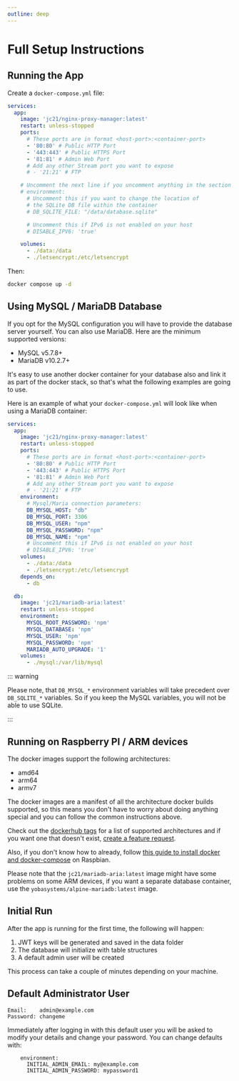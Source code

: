 ```yaml
---
outline: deep
---
```


# Full Setup Instructions

## Running the App

Create a `docker-compose.yml` file:

```yml
services:
  app:
    image: 'jc21/nginx-proxy-manager:latest'
    restart: unless-stopped
    ports:
      # These ports are in format <host-port>:<container-port>
      - '80:80' # Public HTTP Port
      - '443:443' # Public HTTPS Port
      - '81:81' # Admin Web Port
      # Add any other Stream port you want to expose
      # - '21:21' # FTP

    # Uncomment the next line if you uncomment anything in the section
    # environment:
      # Uncomment this if you want to change the location of
      # the SQLite DB file within the container
      # DB_SQLITE_FILE: "/data/database.sqlite"

      # Uncomment this if IPv6 is not enabled on your host
      # DISABLE_IPV6: 'true'

    volumes:
      - ./data:/data
      - ./letsencrypt:/etc/letsencrypt
```

Then:

```bash
docker compose up -d
```

## Using MySQL / MariaDB Database

If you opt for the MySQL configuration you will have to provide the database server yourself. You can also use MariaDB. Here are the minimum supported versions:

- MySQL v5.7.8+
- MariaDB v10.2.7+

It's easy to use another docker container for your database also and link it as part of the docker stack, so that's what the following examples
are going to use.

Here is an example of what your `docker-compose.yml` will look like when using a MariaDB container:

```yml
services:
  app:
    image: 'jc21/nginx-proxy-manager:latest'
    restart: unless-stopped
    ports:
      # These ports are in format <host-port>:<container-port>
      - '80:80' # Public HTTP Port
      - '443:443' # Public HTTPS Port
      - '81:81' # Admin Web Port
      # Add any other Stream port you want to expose
      # - '21:21' # FTP
    environment:
      # Mysql/Maria connection parameters:
      DB_MYSQL_HOST: "db"
      DB_MYSQL_PORT: 3306
      DB_MYSQL_USER: "npm"
      DB_MYSQL_PASSWORD: "npm"
      DB_MYSQL_NAME: "npm"
      # Uncomment this if IPv6 is not enabled on your host
      # DISABLE_IPV6: 'true'
    volumes:
      - ./data:/data
      - ./letsencrypt:/etc/letsencrypt
    depends_on:
      - db

  db:
    image: 'jc21/mariadb-aria:latest'
    restart: unless-stopped
    environment:
      MYSQL_ROOT_PASSWORD: 'npm'
      MYSQL_DATABASE: 'npm'
      MYSQL_USER: 'npm'
      MYSQL_PASSWORD: 'npm'
      MARIADB_AUTO_UPGRADE: '1'
    volumes:
      - ./mysql:/var/lib/mysql
```

::: warning

Please note, that `DB_MYSQL_*` environment variables will take precedent over `DB_SQLITE_*` variables. So if you keep the MySQL variables, you will not be able to use SQLite.

:::

## Running on Raspberry PI / ARM devices

The docker images support the following architectures:
- amd64
- arm64
- armv7

The docker images are a manifest of all the architecture docker builds supported, so this means
you don't have to worry about doing anything special and you can follow the common instructions above.

Check out the [dockerhub tags](https://hub.docker.com/r/jc21/nginx-proxy-manager/tags)
for a list of supported architectures and if you want one that doesn't exist,
[create a feature request](https://github.com/NginxProxyManager/nginx-proxy-manager/issues/new?assignees=&labels=enhancement&template=feature_request.md&title=).

Also, if you don't know how to already, follow [this guide to install docker and docker-compose](https://manre-universe.net/how-to-run-docker-and-docker-compose-on-raspbian/)
on Raspbian.

Please note that the `jc21/mariadb-aria:latest` image might have some problems on some ARM devices, if you want a separate database container, use the `yobasystems/alpine-mariadb:latest` image.

## Initial Run

After the app is running for the first time, the following will happen:

1. JWT keys will be generated and saved in the data folder
2. The database will initialize with table structures
3. A default admin user will be created

This process can take a couple of minutes depending on your machine.

## Default Administrator User

```
Email:    admin@example.com
Password: changeme
```

Immediately after logging in with this default user you will be asked to modify your details and change your password. You can change defaults with:


```
    environment:
      INITIAL_ADMIN_EMAIL: my@example.com
      INITIAL_ADMIN_PASSWORD: mypassword1
```


